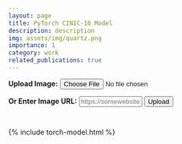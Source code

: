 ```yaml
---
layout: page
title: PyTorch CINIC-10 Model
description: description
img: assets/img/quartz.png
importance: 1
category: work
related_publications: true
---
```


<html>
<body>
  <label for="fileInput"><strong>Upload Image:</strong></label>
  <input id="fileInput" type="file" name="file" accept="image/*" id="fileInput">

  <br>

  <label for="imageUrl"><strong>Or Enter Image URL:</strong></label>
  <input type="text" id="imageUrl" placeholder="https://somewebsite.com/somepicture.png" style="width: 25%;">
  <button id="uploadBtn">Upload</button>

  <div id="output" style="padding: 1em 0;"></div>
  <div id="barChart"></div>
  {% include torch-model.html %}
</body>
</html>